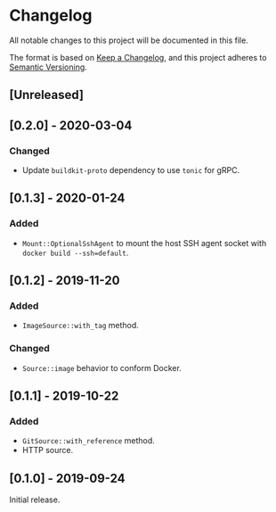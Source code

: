 # Changelog
All notable changes to this project will be documented in this file.

The format is based on [Keep a Changelog](https://keepachangelog.com/en/1.0.0/),
and this project adheres to [Semantic Versioning](https://semver.org/spec/v2.0.0.html).

## [Unreleased]

## [0.2.0] - 2020-03-04
### Changed
- Update `buildkit-proto` dependency to use `tonic` for gRPC.

## [0.1.3] - 2020-01-24
### Added
- `Mount::OptionalSshAgent` to mount the host SSH agent socket with `docker build --ssh=default`.

## [0.1.2] - 2019-11-20
### Added
- `ImageSource::with_tag` method.

### Changed
- `Source::image` behavior to conform Docker.

## [0.1.1] - 2019-10-22
### Added
- `GitSource::with_reference` method.
- HTTP source.

## [0.1.0] - 2019-09-24
Initial release.
